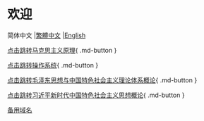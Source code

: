 # 欢迎 
简体中文 |[繁體中文](/zh-Hant/) |[English](/en/)

 
[点击跳转马克思主义原理](马克思主义原理/物质与意识的辩证关系.md){ .md-button }

[点击跳转操作系统](操作系统/index.md){ .md-button }

[点击跳转毛泽东思想与中国特色社会主义理论体系概论](毛泽东思想与中国特色社会主义理论体系概论/index.md){ .md-button }

[点击跳转习近平新时代中国特色社会主义思想概论](习近平新时代中国特色社会主义思想概论/index.md){ .md-button }

[备用域名](https://juiey-study.vercel.app/)